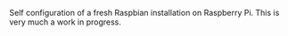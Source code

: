 Self configuration of a fresh Raspbian installation on Raspberry Pi.  This is
very much a work in progress.
